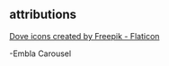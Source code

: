 ## attributions

<a href="https://www.flaticon.com/free-icons/dove" title="dove icons">Dove icons created by Freepik - Flaticon</a>

-Embla Carousel
